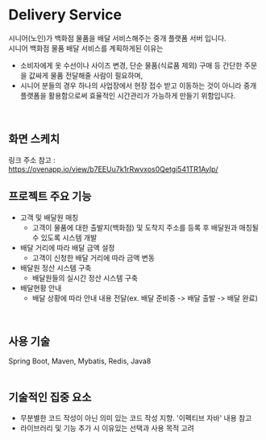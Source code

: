 # Delivery Service
시니어(노인)가 백화점 물품을 배달 서비스해주는 중개 플랫폼 서버 입니다.  
시니어 백화점 물품 배달 서비스를 계획하게된 이유는  
- 소비자에게 옷 수선이나 사이즈 변경, 단순 물품(식료품 제외) 구매 등 간단한 주문을 값싸게 물품 전달해줄 사람이 필요하며,  
- 시니어 분들의 경우 하나의 사업장에서 현장 접수 받고 이동하는 것이 아니라 중개 플랫폼을 활용함으로써 효율적인 시간관리가 가능하게 만들기 위함입니다.  
</br>  

## 화면 스케치
링크 주소 참고 : https://ovenapp.io/view/b7EEUu7k1rRwvxos0Qetgi541TR1AyIp/
</br>  

## 프로젝트 주요 기능
- 고객 및 배달원 매칭
  - 고객이 물품에 대한 출발지(백화점) 및 도착지 주소를 등록 후 배달원과 매칭될 수 있도록 시스템 개발
- 배달 거리에 따라 배달 금액 설정
  - 고객이 신청한 배달 거리에 따라 금액 변동
- 배달원 정산 시스템 구축
  - 배달원들의 실시간 정산 시스템 구축
- 배달현황 안내
  - 배달 상황에 따라 안내 내용 전달(ex. 배달 준비중 -> 배달 출발 -> 배달 완료)
</br>  

## 사용 기술
Spring Boot, Maven, Mybatis, Redis, Java8  
</br>  

## 기술적인 집중 요소
- 무분별한 코드 작성이 아닌 의미 있는 코드 작성 지향. '이펙티브 자바' 내용 참고
- 라이브러리 및 기능 추가 시 이유있는 선택과 사용 목적 고려
